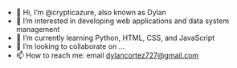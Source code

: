 - 👋 Hi, I’m @crypticazure, also known as Dylan
- 👀 I’m interested in developing web applications and data system management
- 🌱 I’m currently learning Python, HTML, CSS, and JavaScript
- 💞️ I’m looking to collaborate on ...
- 📫 How to reach me: email dylancortez727@gmail.com

<!---
dylancortez727/dylancortez727 is a ✨ special ✨ repository because its `README.md` (this file) appears on your GitHub profile.
You can click the Preview link to take a look at your changes.
--->

